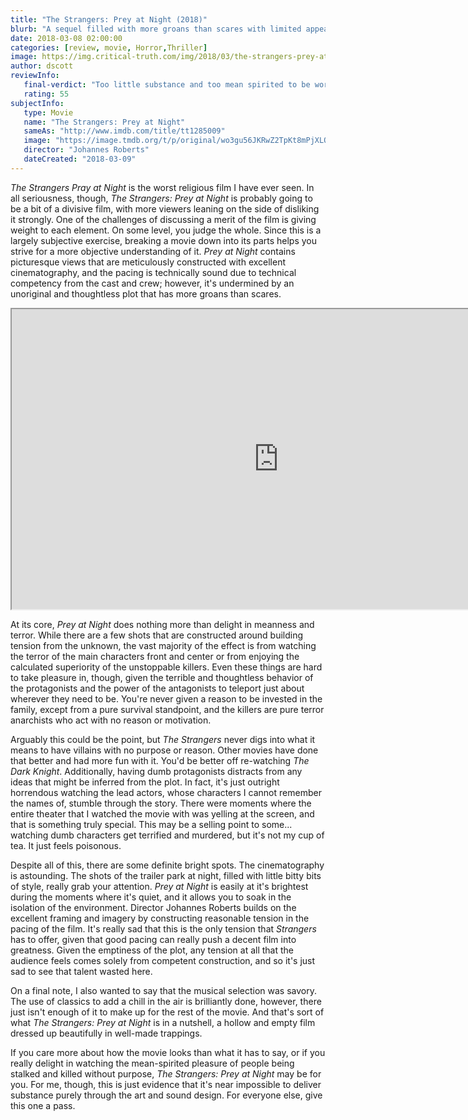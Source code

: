 ```yaml
---
title: "The Strangers: Prey at Night (2018)"
blurb: "A sequel filled with more groans than scares with limited appeal."
date: 2018-03-08 02:00:00
categories: [review, movie, Horror,Thriller]
image: https://img.critical-truth.com/img/2018/03/the-strangers-prey-at-night-cover.jpg
author: dscott
reviewInfo:
   final-verdict: "Too little substance and too mean spirited to be worth your time."
   rating: 55
subjectInfo:
   type: Movie
   name: "The Strangers: Prey at Night"
   sameAs: "http://www.imdb.com/title/tt1285009"
   image: "https://image.tmdb.org/t/p/original/wo3gu56JKRwZ2TpKt8mPjXLQK23.jpg"
   director: "Johannes Roberts"
   dateCreated: "2018-03-09"
---
```



*The Strangers Pray at Night* is the worst religious film I have ever seen. In all seriousness, though, *The Strangers: Prey at Night* is probably going to be a bit of a divisive film, with more viewers leaning on the side of disliking it strongly. One of the challenges of discussing a merit of the film is giving weight to each element. On some level, you judge the whole. Since this is a largely subjective exercise, breaking a movie down into its parts helps you strive for a more objective understanding of it. *Prey at Night* contains picturesque views that are meticulously constructed with excellent cinematography, and the pacing is technically sound due to technical competency from the cast and crew; however, it's undermined by an unoriginal and thoughtless plot that has more groans than scares. 

<div class="videoWrapper">
    <iframe width="853" height="480" src="https://www.youtube.com/embed/91-Z20uttEk" allowfullscreen></iframe>
</div>

At its core, *Prey at Night* does nothing more than delight in meanness and terror. While there are a few shots that are constructed around building tension from the unknown, the vast majority of the effect is from watching the terror of the main characters front and center or from enjoying the calculated superiority of the unstoppable killers. Even these things are hard to take pleasure in, though, given the terrible and thoughtless behavior of the protagonists and the power of the antagonists to teleport just about wherever they need to be. You're never given a reason to be invested in the family, except from a pure survival standpoint, and the killers are pure terror anarchists who act with no reason or motivation.

Arguably this could be the point, but *The Strangers* never digs into what it means to have villains with no purpose or reason. Other movies have done that better and had more fun with it. You'd be better off re-watching *The Dark Knight*.  Additionally, having dumb protagonists distracts from any ideas that might be inferred from the plot. In fact, it's just outright horrendous watching the lead actors, whose characters I cannot remember the names of, stumble through the story. There were moments where the entire theater that I watched the movie with was yelling at the screen, and that is something truly special. This may be a selling point to some... watching dumb characters get terrified and murdered, but it's not my cup of tea. It just feels poisonous.

Despite all of this, there are some definite bright spots. The cinematography is astounding. The shots of the trailer park at night, filled with little bitty bits of style, really grab your attention. *Prey at Night* is easily at it's brightest during the moments where it's quiet, and it allows you to soak in the isolation of the environment. Director Johannes Roberts builds on the excellent framing and imagery by constructing reasonable tension in the pacing of the film. It's really sad that this is the only tension that *Strangers* has to offer, given that good pacing can really push a decent film into greatness. Given the emptiness of the plot, any tension at all that the audience feels comes solely from competent construction, and so it's just sad to see that talent wasted here. 

On a final note, I also wanted to say that the musical selection was savory. The use of classics to add a chill in the air is brilliantly done, however, there just isn't enough of it to make up for the rest of the movie. And that's sort of what *The Strangers: Prey at Night* is in a nutshell, a hollow and empty film dressed up beautifully in well-made trappings. 

If you care more about how the movie looks than what it has to say, or if you really delight in watching the mean-spirited pleasure of people being stalked and killed without purpose, *The Strangers: Prey at Night* may be for you. For me, though, this is just evidence that it's near impossible to deliver substance purely through the art and sound design. For everyone else, give this one a pass.
